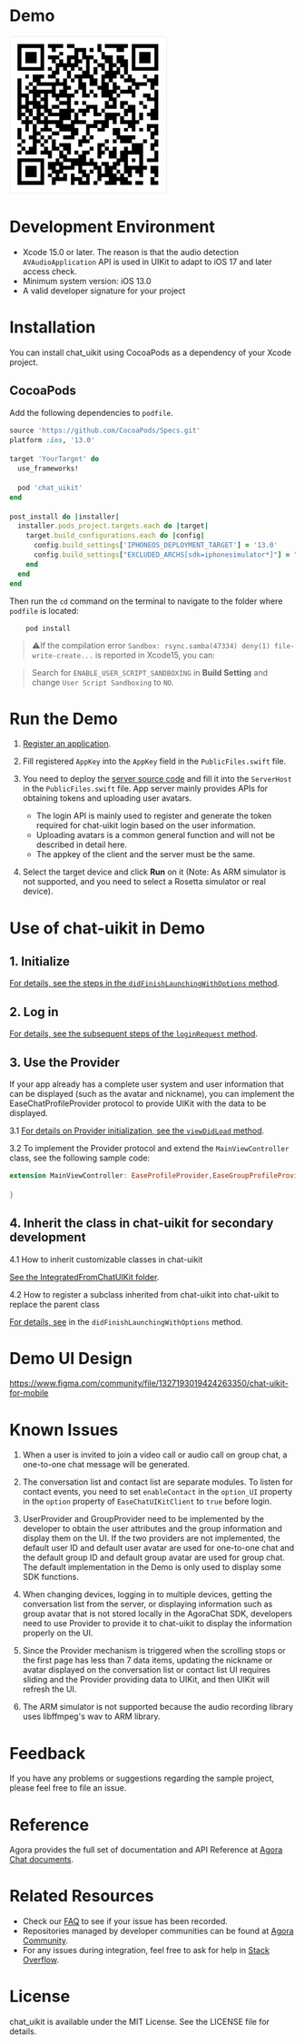 # Demo

![](./demo.png)

# Development Environment

- Xcode 15.0 or later. The reason is that the audio detection `AVAudioApplication` API is used in UIKit to adapt to iOS 17 and later access check.
- Minimum system version: iOS 13.0
- A valid developer signature for your project

# Installation

You can install chat_uikit using CocoaPods as a dependency of your Xcode project.

## CocoaPods

Add the following dependencies to `podfile`.

```ruby
source 'https://github.com/CocoaPods/Specs.git'
platform :ios, '13.0'

target 'YourTarget' do
  use_frameworks!

  pod 'chat_uikit'
end

post_install do |installer|
  installer.pods_project.targets.each do |target|
    target.build_configurations.each do |config|
      config.build_settings['IPHONEOS_DEPLOYMENT_TARGET'] = '13.0'
      config.build_settings["EXCLUDED_ARCHS[sdk=iphonesimulator*]"] = "arm64"
    end
  end
end
```

Then run the `cd` command on the terminal to navigate to the folder where `podfile` is located:

```
    pod install
```

>⚠️If the compilation error `Sandbox: rsync.samba(47334) deny(1) file-write-create...` is reported in Xcode15, you can:

> Search for `ENABLE_USER_SCRIPT_SANDBOXING` in **Build Setting** and change `User Script Sandboxing` to `NO`.

# Run the Demo

1. [Register an application](https://docs.agora.io/en/agora-chat/get-started/enable?platform=ios).

2. Fill registered `AppKey` into the `AppKey` field in the `PublicFiles.swift` file.

3. You need to deploy the [server source code](https://github.com/easemob/easemob-demo-appserver/tree/dev-aigc) and fill it into the `ServerHost` in the `PublicFiles.swift` file. App server mainly provides APIs for obtaining tokens and uploading user avatars.
   - The login API is mainly used to register and generate the token required for chat-uikit login based on the user information.
   - Uploading avatars is a common general function and will not be described in detail here.
   - The appkey of the client and the server must be the same.

4. Select the target device and click **Run** on it (Note: As ARM simulator is not supported, and you need to select a Rosetta simulator or real device).

# Use of chat-uikit in Demo

## 1. Initialize

[For details, see the steps in the `didFinishLaunchingWithOptions` method](./AgoraChat-Swift/AppDelegate.swift).

## 2. Log in

[For details, see the subsequent steps of the `loginRequest` method](./AgoraChat-Swift/LoginViewController.swift).

## 3. Use the Provider

If your app already has a complete user system and user information that can be displayed (such as the avatar and nickname), you can implement the EaseChatProfileProvider protocol to provide UIKit with the data to be displayed.

3.1 [For details on Provider initialization, see the `viewDidLoad` method](./AgoraChat-Swift/Main/MainViewController.swift).

3.2 To implement the Provider protocol and extend the `MainViewController` class, see the following sample code:

```Swift
extension MainViewController: EaseProfileProvider,EaseGroupProfileProvider {

}
```

## 4. Inherit the class in chat-uikit for secondary development

4.1 How to inherit customizable classes in chat-uikit

[See the IntegratedFromChatUIKit folder](./AgoraChat-Swift/IntegratedFromEaseChatUIKit/).

4.2 How to register a subclass inherited from chat-uikit into chat-uikit to replace the parent class

[For details, see](./AgoraChat-Swift/AppDelegate.swift) in the `didFinishLaunchingWithOptions` method.

# Demo UI Design

https://www.figma.com/community/file/1327193019424263350/chat-uikit-for-mobile

# Known Issues

1. When a user is invited to join a video call or audio call on group chat, a one-to-one chat message will be generated. 
2. The conversation list and contact list are separate modules. To listen for contact events, you need to set `enableContact` in the `option_UI` property in the `option` property of `EaseChatUIKitClient` to `true` before login. 
3. UserProvider and GroupProvider need to be implemented by the developer to obtain the user attributes and the group information and display them on the UI. If the two providers are not implemented, the default user ID and default user avatar are used for one-to-one chat and the default group ID and default group avatar are used for group chat. The default implementation in the Demo is only used to display some SDK functions. 
4. When changing devices, logging in to multiple devices, getting the conversation list from the server, or displaying information such as group avatar that is not stored locally in the AgoraChat SDK, developers need to use Provider to provide it to chat-uikit to display the information properly on the UI.
5. Since the Provider mechanism is triggered when the scrolling stops or the first page has less than 7 data items, updating the nickname or avatar displayed on the conversation list or contact list UI requires sliding and the Provider providing data to UIKit, and then UIKit will refresh the UI.
   
6. The ARM simulator is not supported because the audio recording library uses libffmpeg's wav to ARM library. 

# Feedback

If you have any problems or suggestions regarding the sample project, please feel free to file an issue.

# Reference

Agora provides the full set of documentation and API Reference at [Agora Chat documents](https://docs.agora.io/en/agora-chat/get-started/get-started-sdk?platform=ios).

# Related Resources

- Check our [FAQ](https://docs.agora.io/en/faq) to see if your issue has been recorded.
- Repositories managed by developer communities can be found at [Agora Community](https://github.com/AgoraIO-Community).
- For any issues during integration, feel free to ask for help in [Stack Overflow](https://stackoverflow.com/questions/tagged/agora.io).

# License

chat_uikit is available under the MIT License. See the LICENSE file for details.
